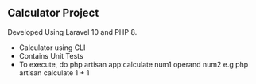 ## Calculator Project

Developed Using Laravel 10 and PHP 8. 

- Calculator using CLI
- Contains Unit Tests
- To execute, do php artisan app:calculate num1 operand num2 e.g php artisan calculate 1 + 1
